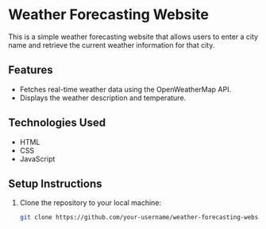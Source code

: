 # Weather Forecasting Website

This is a simple weather forecasting website that allows users to enter a city name and retrieve the current weather information for that city.

## Features
- Fetches real-time weather data using the OpenWeatherMap API.
- Displays the weather description and temperature.

## Technologies Used
- HTML
- CSS
- JavaScript

## Setup Instructions
1. Clone the repository to your local machine:
   ```sh
   git clone https://github.com/your-username/weather-forecasting-website.git
